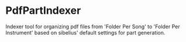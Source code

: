 # PdfPartIndexer
Indexer tool for organizing pdf files from 'Folder Per Song' to 'Folder Per Instrument' based on sibelius' default settings for part generation.
